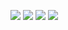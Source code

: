 ![](https://img.shields.io/badge/language-java-blue)
![](https://img.shields.io/badge/technology-reactor3-blue)
![](https://img.shields.io/badge/development%20year-2019-orange)
![](https://img.shields.io/badge/license-MIT-lightgrey)
